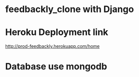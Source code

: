 # feedbackly_clone with Django
# Heroku Deployment link
http://prod-feedbackly.herokuapp.com/home
# Database use mongodb


